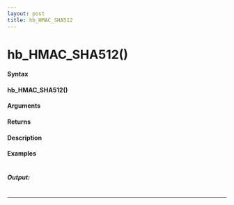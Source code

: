 ```yaml
---
layout: post
title: hb_HMAC_SHA512
---
```


# hb_HMAC_SHA512()


#### Syntax

#### hb_HMAC_SHA512()

#### Arguments

#### Returns

#### Description

#### Examples

```

```

##### Output:

```

```

---